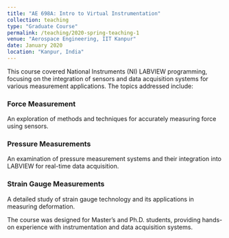 ```yaml
---
title: "AE 698A: Intro to Virtual Instrumentation"
collection: teaching
type: "Graduate Course"
permalink: /teaching/2020-spring-teaching-1
venue: "Aerospace Engineering, IIT Kanpur"
date: January 2020
location: "Kanpur, India"
---
```


This course covered National Instruments (NI) LABVIEW programming, focusing on the integration of sensors and data acquisition systems for various measurement applications. The topics addressed include:

### Force Measurement
An exploration of methods and techniques for accurately measuring force using sensors.

### Pressure Measurements
An examination of pressure measurement systems and their integration into LABVIEW for real-time data acquisition.

### Strain Gauge Measurements
A detailed study of strain gauge technology and its applications in measuring deformation.

The course was designed for Master’s and Ph.D. students, providing hands-on experience with instrumentation and data acquisition systems.
